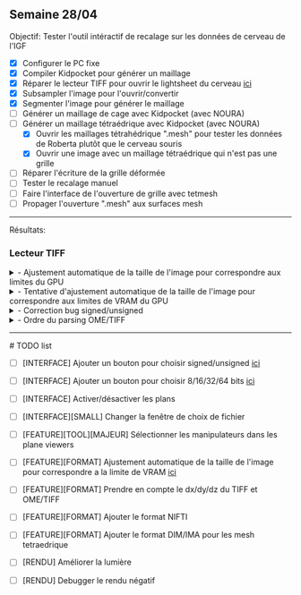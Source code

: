 ## Semaine 28/04

Objectif: Tester l'outil intéractif de recalage sur les données de cerveau de l'IGF

- [x] Configurer le PC fixe
- [x] Compiler Kidpocket pour générer un maillage
- [x] Réparer le lecteur TIFF pour ouvrir le lightsheet du cerveau [ici](#Lecteur-TIFF)
- [x] Subsampler l'image pour l'ouvrir/convertir
- [x] Segmenter l'image pour générer le maillage 
- [ ] Générer un maillage de cage avec Kidpocket (avec NOURA)
- [ ] Générer un maillage tétraédrique avec Kidpocket (avec NOURA)
    - [x] Ouvrir les maillages tétrahédrique ".mesh" pour tester les données de Roberta plutôt que le cerveau souris
    - [x] Ouvrir une image avec un maillage tétraédrique qui n'est pas une grille
- [ ] Réparer l'écriture de la grille déformée
- [ ] Tester le recalage manuel
- [ ] Faire l'interface de l'ouverture de grille avec tetmesh
- [ ] Propager l'ouverture ".mesh" aux surfaces mesh 
---

Résultats:

### Lecteur TIFF

<details>
    <summary>- Ajustement automatique de la taille de l'image pour correspondre aux limites du GPU</summary>
    Les textures 3D alouables sur le GPU ont une taille limite.
    Cette taille est indépendante de la quantité de VRAM, en effet il est possible d'allouer une texture qui respecte ces limites mais qui dépasse la mémoire allouable sur le GPU.
    Exemple: sur la machine du LIRMM la limite de taille d'une texture est de 16 000 pour 24Go, l'image de lighsheet du cerveau fait environ 3000 pour 40Go.
</details>
<details>
    <summary>- Tentative d'ajustement automatique de la taille de l'image pour correspondre aux limites de VRAM du GPU</summary>
    Le GPU a une quantité limité de VRAM allouable qu'il ne faut pas dépasser pour ne pas faire crash l'affichage.
    Il n'est pas possible de récupérer automatiquement la quantité de VRAM de la machine sans installer des libs NVIDIA propriétaire compliqué, il faudra donc le rentrer manuellement.
    Pour l'instant il n'y a pas de correspondance entre mon calcul de la quantité de mémoire utilisé par l'image et son équivalent sur le GPU. 
    C'est probablement que mon calcul est faux, ou qu'OpenGL effectue une compression compliqué, affaire à suivre.
</details>
<details>
    <summary>- Correction bug signed/unsigned</summary>
    Quand les données sont signées, il faut inversé le premier bit pour effectuer une conversion vers des données non signées.
    Le cast seul qui est appliqué ne fait pas cette opération.
    Les données ne devrait en théorie jamais être signées car il n'y a pas d'intérêt à avoir des valeurs négatives.
    Pourtant c'est le cas de l'image de l'os issue du TP.
    Si le tag du fichier indique le mauvais signe, un warning s'affiche et la lecture va échouer.
    Pour être plus robuste un ajustement manuel devrait être proposé.
</details>
<details>
    <summary>- Ordre du parsing OME/TIFF</summary>
    Les fichiers OME/TIFF contiennent un fichier XML qui indique l'ordre dans lequel se trouve les images selon l'axe Z.
    Ce fichier est maintenant pris en compte.
</details>


---

# TODO list

- [ ] [INTERFACE] Ajouter un bouton pour choisir signed/unsigned [ici](#Lecteur-TIFF)
- [ ] [INTERFACE] Ajouter un bouton pour choisir 8/16/32/64 bits [ici](#Lecteur-TIFF)
- [ ] [INTERFACE] Activer/désactiver les plans
- [ ] [INTERFACE][SMALL] Changer la fenêtre de choix de fichier

- [ ] [FEATURE][TOOL][MAJEUR] Sélectionner les manipulateurs dans les plane viewers

- [ ] [FEATURE][FORMAT] Ajustement automatique de la taille de l'image pour correspondre a la limite de VRAM [ici](#Lecteur-TIFF)
- [ ] [FEATURE][FORMAT] Prendre en compte le dx/dy/dz du TIFF et OME/TIFF
- [ ] [FEATURE][FORMAT] Ajouter le format NIFTI
- [ ] [FEATURE][FORMAT] Ajouter le format DIM/IMA pour les mesh tetraedrique

- [ ] [RENDU] Améliorer la lumière
- [ ] [RENDU] Debugger le rendu négatif 

